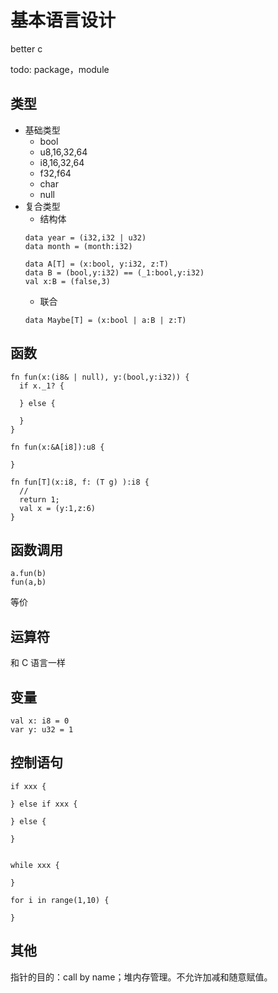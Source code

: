 # 基本语言设计

better c

todo: package，module

## 类型

- 基础类型
  - bool
  - u8,16,32,64
  - i8,16,32,64
  - f32,f64
  - char
  - null
- 复合类型
  - 结构体
  ```
  data year = (i32,i32 | u32)
  data month = (month:i32)

  data A[T] = (x:bool, y:i32, z:T)
  data B = (bool,y:i32) == (_1:bool,y:i32)
  val x:B = (false,3)
  ```
  - 联合
  ```
  data Maybe[T] = (x:bool | a:B | z:T)
  ```


## 函数

```
fn fun(x:(i8& | null), y:(bool,y:i32)) {
  if x._1? {
    
  } else {

  }
}

fn fun(x:&A[i8]):u8 {

}

fn fun[T](x:i8, f: (T g) ):i8 {
  //
  return 1;
  val x = (y:1,z:6)
}
```

## 函数调用

```
a.fun(b)
fun(a,b)
```
等价

## 运算符

和 C 语言一样

## 变量
```
val x: i8 = 0
var y: u32 = 1
```

## 控制语句
```
if xxx {

} else if xxx {

} else {

}


while xxx {

}

for i in range(1,10) {

}
```

## 其他

指针的目的：call by name；堆内存管理。不允许加减和随意赋值。